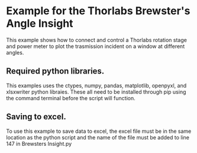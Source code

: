# Example for the Thorlabs Brewster's Angle Insight  
This example shows how to connect and control a Thorlabs rotation stage and power meter to plot the trasmission incident on a window at different angles.


## Required python libraries. 
This examples uses the ctypes, numpy, pandas, matplotlib, openpyxl, and xlsxwriter python libraies. These all need to be installed through pip using the command terminal before the script will function. 

## Saving to excel. 
To use this example to save data to excel, the excel file must be in the same location as the python script and the name of the file must be added to line 147 in Brewsters Insight.py